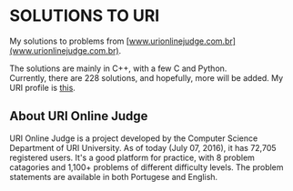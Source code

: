 # SOLUTIONS TO URI

My solutions to problems from [www.urionlinejudge.com.br](www.urionlinejudge.com.br).  



The solutions are mainly in C++, with a few C and Python.  
Currently, there are 228 solutions, and hopefully, more will be added. 
My URI profile is [this](https://www.urionlinejudge.com.br/judge/en/profile/62541).
  
    
      
## About URI Online Judge  

URI Online Judge is a project developed by the Computer Science Department of URI University. As of today (July 07, 2016), it has 72,705 registered users. It's a good platform for practice, with 8 problem catagories and 1,100+ problems of different difficulty levels. The problem statements are available in both Portugese and English. 
